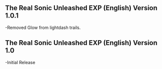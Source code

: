 

## The Real Sonic Unleashed EXP (English) Version 1.0.1
-Removed Glow from lightdash trails.


## The Real Sonic Unleashed EXP (English) Version 1.0
-Initial Release